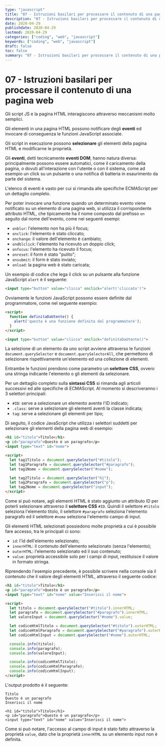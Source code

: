 ```yaml
---
type: "javascript"
title: "07 - Istruzioni basilari per processare il contenuto di una pagina web"
description: "07 - Istruzioni basilari per processare il contenuto di una pagina web"
date: 2020-04-29
publishdate: 2020-04-29
lastmod: 2020-04-29
categories: ["coding", "web", "javascript"]
keywords: ["coding", "web", "javascript"]
draft: false
toc: false
summary: "07 - Istruzioni basilari per processare il contenuto di una pagina web"
---
```


# 07 - Istruzioni basilari per processare il contenuto di una pagina web

Gli script JS e la pagina HTML interagiscono attraverso meccanismi molto semplici.

Gli elementi in una pagina HTML possono notificare degli **eventi** ed invocare di conseguenza le funzioni JavaScript associate.

Gli script in esecuzione possono **selezionare** gli elementi della pagina HTML e modificarne le proprietà.

Gli **eventi**, detti tecnicamente **eventi DOM**, hanno natura diversa: principalmente possono essere automatici, come il caricamento della pagina, o dovuti all'interazione con l'utente o con il sistema, come ad esempio un click su un pulsante o una notifica di batteria in esaurimento da parte del sistema.

L'elenco di eventi è vasto per cui si rimanda alle specifiche ECMAScript per un dettaglio completo.

Per poter invocare una funzione quando un determinato evento viene notificato su un elemento di una pagina web, si utilizza il corrispondente attributo HTML, che tipicamente ha il nome composto dal prefisso ``on`` seguito dal nome dell'evento, come nei seguenti esempi:

- ``onblur``: l'elemento non ha più il focus;
- ``onclick``: l'elemento è stato cliccato;
- ``onchange``: il valore dell'elemento è cambiato;
- ``ondblclick``: l'elemento ha ricevuto un doppio click;
- ``onfocus``: l'elemento ha ricevuto il focus;
- ``onreset``: il form è stato "pulito";
- ``onsubmit``: il form è stato inviato;
- ``onload``: la pagina web è stato caricata;

Un esempio di codice che lega il click su un pulsante alla funzione JavaScript ``alert`` è il seguente:

```html
<input type="button" value="clicca" onclick="alert('cliccato')">
```

Ovviamente le funzioni JavaScript possono essere definite dal programmatore, come nel seguente esempio:

```html
<script>
  function definitaDaUtente() {
    alert('questa è una funzione definita dal programmatore');
  }
</script>

<input type="button" value="clicca" onclick="definitaDaUtente()">
```

La selezione di un elemento da uno script avviene attraverso le funzioni ``document.querySelector`` e ``document.querySelectorAll``, che permettono di selezionare rispettivamente un'elemento ed una collezione di elementi.

Entrambe le funzioni prendono come parametro un **selettore CSS**, ovvero una stringa indicante l'elemento o gli elementi da selezionare.

Per un dettaglio completo sulla **sintassi CSS** si rimanda agli articoli successivi ed alle specifiche di ECMAScript. Al momento si descriveranno i 3 selettori principali:

- ``#ID``: serve a selezionare un elemento avente l'ID indicato;
- ``.class``: serve a selezionare gli elementi aventi la classe indicata;
- ``tag``: serve a selezionare gli elementi per tipo;

Di seguito, il codice JavaScript che utilizza i selettori suddetti per selezionare gli elementi della pagina web di esempio:

```html
<h1 id="titolo">Titolo</h1>
<p id="paragrafo">Questo è un paragrafo</p>
<input type="text" id="nome">

<script>
  let tag1Titolo = document.querySelector("#titolo");
  let tag1Paragrafo = document.querySelector("#paragrafo");
  let tag1Nome = document.querySelector("#nome");

  let tag2Titolo = document.querySelector("h1");
  let tag2Paragrafo = document.querySelector("p");
  let tag2Nome = document.querySelector("input");
</script>
```

Come si può notare, agli elementi HTML è stato aggiunto un attributo ID per poterli selezionare attraverso il **selettore CSS** ``#ID``. Quindi il selettore ``#titolo`` seleziona l'elemento titolo, il selettore ``#paragrafo`` seleziona l'elemento paragrafo ed il selettore ``#nome`` seleziona l'elemento campo di input.

Gli elementi HTML selezionati possiedono molte proprietà a cui è possibile fare accesso, tra le principali ci sono:

- ``id``: l'id dell'elemento selezionato;
- ``innerHTML``: il contenuto dell'elemento selezionato (senza l'elemento);
- ``outerHTML``: l'elemento selezionato ed il suo contenuto;
- ``value``: proprietà accessibile solo per i campi di input, restituisce il valore in formato stringa.

Riprendendo l'esempio precedente, è possibile scrivere nella console sia il contenuto che il valore degli elementi HTML, attraverso il seguente codice:

```html
<h1 id="titolo">Titolo</h1>
<p id="paragrafo">Questo è un paragrafo</p>
<input type="text" id="nome" value="Inserisci il nome">

<script>
  let titolo = document.querySelector("#titolo").innerHTML;
  let paragrafo = document.querySelector("#paragrafo").innerHTML;
  let valoreInput = document.querySelector("#nome").value;

  let codiceHtmlTitolo = document.querySelector("#titolo").outerHTML;
  let codiceHtmlParagrafo = document.querySelector("#paragrafo").outerHTML;
  let codiceHtmlInput = document.querySelector("#nome").outerHTML;

  console.info(titolo);
  console.info(paragrafo);
  console.info(valoreInput);

  console.info(codiceHtmlTitolo);
  console.info(codiceHtmlParagrafo);
  console.info(codiceHtmlInput);
</script>
```

L'output prodotto è il seguente:

```output
Titolo
Questo è un paragrafo
Inserisci il nome

<h1 id="titolo">Titolo</h1>
<p id="paragrafo">Questo è un paragrafo</p>
<input type="text" id="nome" value="Inserisci il nome">
```

Come si può notare, l'accesso al campo di input è stato fatto attraverso la proprietà ``value``, dato che la proprietà ``innerHTML`` su un elemento input non è definita.

